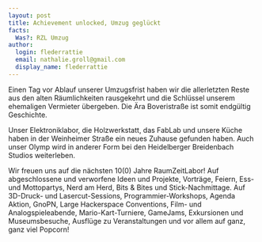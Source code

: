 ```yaml
---
layout: post
title: Achievement unlocked, Umzug geglückt
facts:
  Was?: RZL Umzug
author:
  login: flederrattie
  email: nathalie.groll@gmail.com
  display_name: flederrattie
---
```


Einen Tag vor Ablauf unserer Umzugsfrist haben wir die allerletzten Reste aus den alten Räumlichkeiten rausgekehrt und die Schlüssel unserem ehemaligen Vermieter übergeben.
Die Ära Boveristraße ist somit endgültig Geschichte.

Unser Elektroniklabor, die Holzwerkstatt, das FabLab und unsere Küche haben in der Weinheimer Straße ein neues Zuhause gefunden haben.
Auch unser Olymp wird in anderer Form bei den Heidelberger Breidenbach Studios weiterleben.

Wir freuen uns auf die nächsten 10(0) Jahre RaumZeitLabor!
Auf abgeschlossene und verworfene Ideen und Projekte, Vorträge, Feiern, Ess- und Mottopartys, Nerd am Herd, Bits & Bites und Stick-Nachmittage.
Auf 3D-Druck- und Lasercut-Sessions, Programmier-Workshops, Agenda Aktion, GnoPN, Large Hackerspace Conventions, Film- und Analogspieleabende, Mario-Kart-Turniere, GameJams, Exkursionen und Museumsbesuche, Ausflüge zu Veranstaltungen und vor allem auf ganz, ganz viel Popcorn!
